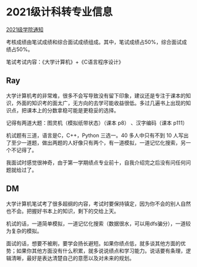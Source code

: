 # 2021级计科转专业信息
[2021级学院通知](https://bdi.sztu.edu.cn/info/1221/5141.htm)

考核成绩由笔试成绩和综合面试成绩组成。其中，笔试成绩占50%，综合面试成绩占50%。

笔试考试内容：《大学计算机》+《C语言程序设计》

## Ray
大学计算机考的非常难，很多不会写导致没有留下印象，建议还是专注于课本的知识，外面的知识考的面太广，无方向的去学可能收益很低。多过几遍书上出现的知识点，把课本上的分数拿稳可能是更稳妥的选择。

记得有两道大题：图灵机（模拟纸带状态）（课本 p8） 、汉字编码（课本 p111）

机试题有三道，语言是C，C++，Python 三选一。40 多人中只有不到 10 人写出了至少一道题，做出两题的人好像只有两个，有一道模拟，一道记忆化搜索，另一个不记得了。

我面试时感觉很神奇，由于第一学期绩点专业前十，自我介绍完之后没有问任何问题就给过了。

## DM
大学计算机笔试考了很多超纲的内容，考试时要保持镇定，因为你不会的别人自然也不会。把握好书本上的知识，剩下的交给上天。

机试的话，一道简单模拟，一道记忆化搜索（数据很水，可以用dfs骗分），一道较为复杂的模拟。

面试的话，想要不被刷，要学会扬长避短。如果你绩点低，就多谈其他方面的优势；如果你其他方面没有什么积累，就多说说绩点和学习能力。说话要有条理，逻辑清晰，最好是表达清楚自己的意愿以及对未来的规划。
